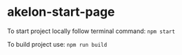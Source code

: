 # akelon-start-page

To start project locally follow terminal command: `npm start`

To build project use: `npm run build`